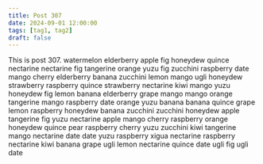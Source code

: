 ```yaml
---
title: Post 307
date: 2024-09-01 12:00:00
tags: [tag1, tag2]
draft: false
---
```

This is post 307.
watermelon
elderberry
apple
fig
honeydew
quince
nectarine
nectarine
fig
tangerine
orange
yuzu
fig
zucchini
raspberry
date
mango
cherry
elderberry
banana
zucchini
lemon
mango
ugli
honeydew
strawberry
raspberry
quince
strawberry
nectarine
kiwi
mango
yuzu
honeydew
fig
lemon
banana
elderberry
grape
mango
mango
orange
tangerine
mango
raspberry
date
orange
yuzu
banana
banana
quince
grape
lemon
raspberry
honeydew
banana
zucchini
zucchini
honeydew
apple
tangerine
fig
yuzu
nectarine
apple
mango
cherry
raspberry
orange
honeydew
quince
pear
raspberry
cherry
yuzu
zucchini
kiwi
tangerine
mango
nectarine
date
date
yuzu
raspberry
xigua
nectarine
raspberry
nectarine
kiwi
banana
grape
ugli
lemon
nectarine
quince
date
ugli
fig
ugli
date
